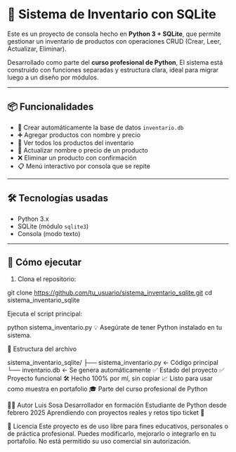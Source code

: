 # 🧮 Sistema de Inventario con SQLite

Este es un proyecto de consola hecho en **Python 3 + SQLite**, que permite gestionar un inventario de productos con operaciones CRUD (Crear, Leer, Actualizar, Eliminar).

Desarrollado como parte del **curso profesional de Python**, El sistema está construido con funciones separadas y estructura clara, ideal para migrar luego a un diseño por módulos.

---

## 📦 Funcionalidades

- 📌 Crear automáticamente la base de datos `inventario.db`
- ➕ Agregar productos con nombre y precio
- 📄 Ver todos los productos del inventario
- 🔁 Actualizar nombre o precio de un producto
- ❌ Eliminar un producto con confirmación
- 📋 Menú interactivo por consola que se repite

---

## 🛠️ Tecnologías usadas

- Python 3.x
- SQLite (módulo `sqlite3`)
- Consola (modo texto)

---

## 🚀 Cómo ejecutar

1. Clona el repositorio:

git clone https://github.com/tu_usuario/sistema_inventario_sqlite.git
cd sistema_inventario_sqlite

Ejecuta el script principal:

python sistema_inventario.py
💡 Asegúrate de tener Python instalado en tu sistema.

📂 Estructura del archivo

sistema_inventario_sqlite/
├── sistema_inventario.py     ← Código principal
└── inventario.db             ← Se genera automáticamente
✅ Estado del proyecto
✅ Proyecto funcional
🛠️ Hecho 100% por mí, sin copiar
📈 Listo para usar como muestra en portafolio
🎓 Parte del curso profesional de Python

🙋‍♂️ Autor
Luis Sosa
Desarrollador en formación
Estudiante de Python desde febrero 2025
Aprendiendo con proyectos reales y retos tipo ticket 🥷

📜 Licencia
Este proyecto es de uso libre para fines educativos, personales o de práctica profesional.
Puedes modificarlo, mejorarlo o integrarlo en tu portafolio.
No está permitido su uso comercial sin autorización.
